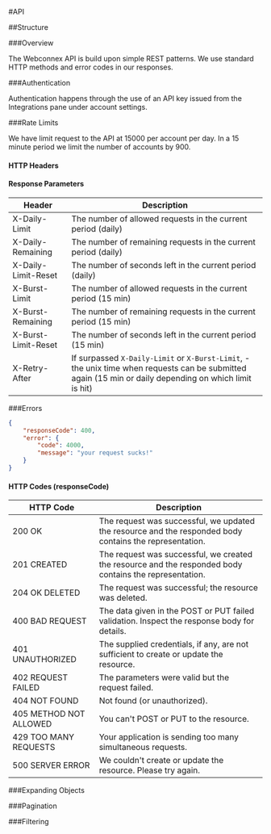 #API

##Structure

###Overview

The Webconnex API is build upon simple REST patterns. We use standard HTTP methods and error codes in our responses.

###Authentication

Authentication happens through the use of an API key issued from the Integrations pane under account settings.

###Rate Limits

We have limit request to the API at 15000 per account per day. In a 15 minute period we limit the number of accounts by 900.

#### HTTP Headers
#### Response Parameters
Header | Description
---------------------- | --------------
X-Daily-Limit | The number of allowed requests in the current period (daily)
X-Daily-Remaining | The number of remaining requests in the current period (daily)
X-Daily-Limit-Reset | The number of seconds left in the current period (daily)
X-Burst-Limit | The number of allowed requests in the current period (15 min)
X-Burst-Remaining | The number of remaining requests in the current period (15 min)
X-Burst-Limit-Reset | The number of seconds left in the current period (15 min)
X-Retry-After | If surpassed `X-Daily-Limit` or `X-Burst-Limit`, - the unix time when requests can be submitted again (15 min or daily depending on which limit is hit)


###Errors

```json
{
	"responseCode": 400,
	"error": {
		"code": 4000,
		"message": "your request sucks!"
	}
}
```

#### HTTP Codes (responseCode)
HTTP Code							 | Description
------------ |-----------------------------------------
200 OK	| The request was successful, we updated the resource and the responded body contains the representation.
201 CREATED	| The request was successful, we created the resource and the responded body contains the representation.
204 OK DELETED	| The request was successful; the resource was deleted.
400 BAD REQUEST | The data given in the POST or PUT failed validation. Inspect the response body for details.
401 UNAUTHORIZED	| The supplied credentials, if any, are not sufficient to create or update the resource.
402 REQUEST FAILED	| The parameters were valid but the request failed.
404 NOT FOUND | Not found (or unauthorized).
405 METHOD NOT ALLOWED	| You can't POST or PUT to the resource.
429 TOO MANY REQUESTS | Your application is sending too many simultaneous requests.
500 SERVER ERROR	| We couldn't create or update the resource. Please try again.

###Expanding Objects

###Pagination

###Filtering

